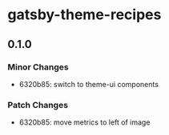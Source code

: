 # gatsby-theme-recipes

## 0.1.0
### Minor Changes

- 6320b85: switch to theme-ui components

### Patch Changes

- 6320b85: move metrics to left of image
